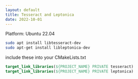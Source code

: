 ```yaml
---
layout: default
title: Tesseract and Leptonica
date: 2022-10-01
---
```

Platform: Ubuntu 22.04
```sh
sudo apt install libtesseract-dev
sudo apt-get install libleptonica-dev
```
include these into your CMakeLists.txt
```cmake
target_link_libraries(${PROJECT_NAME} PRIVATE tesseract)
target_link_libraries(${PROJECT_NAME} PRIVATE leptonica)
```
